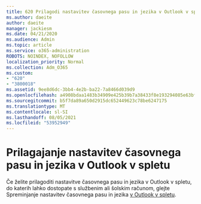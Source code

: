 ```yaml
---
title: 620 Prilagodi nastavitev časovnega pasu in jezika v Outlook v spletu
ms.author: daeite
author: daeite
manager: jackiesm
ms.date: 04/21/2020
ms.audience: Admin
ms.topic: article
ms.service: o365-administration
ROBOTS: NOINDEX, NOFOLLOW
localization_priority: Normal
ms.collection: Adm_O365
ms.custom:
- "620"
- "3800018"
ms.assetid: 9ee8d6dc-3bb4-4e2b-ba22-7a8466d039d9
ms.openlocfilehash: a4908bdaa1483b34909e425b39b7a38433f8e193294085e63bf08b267d967424
ms.sourcegitcommit: b5f7da89a650d2915dc652449623c78be6247175
ms.translationtype: MT
ms.contentlocale: sl-SI
ms.lasthandoff: 08/05/2021
ms.locfileid: "53952949"
---
```

# <a name="adjust-time-zone-and-language-settings-in-outlook-on-the-web"></a>Prilagajanje nastavitev časovnega pasu in jezika v Outlook v spletu

Če želite prilagoditi nastavitve časovnega pasu in jezika v Outlook v spletu, do katerih lahko dostopate s službenim ali šolskim računom, glejte Spreminjanje nastavitev časovnega pasu in jezika [v Outlook v spletu](https://support.office.com/article/65239869-12e7-4a9d-bca1-76b0ad7ce273d).
  